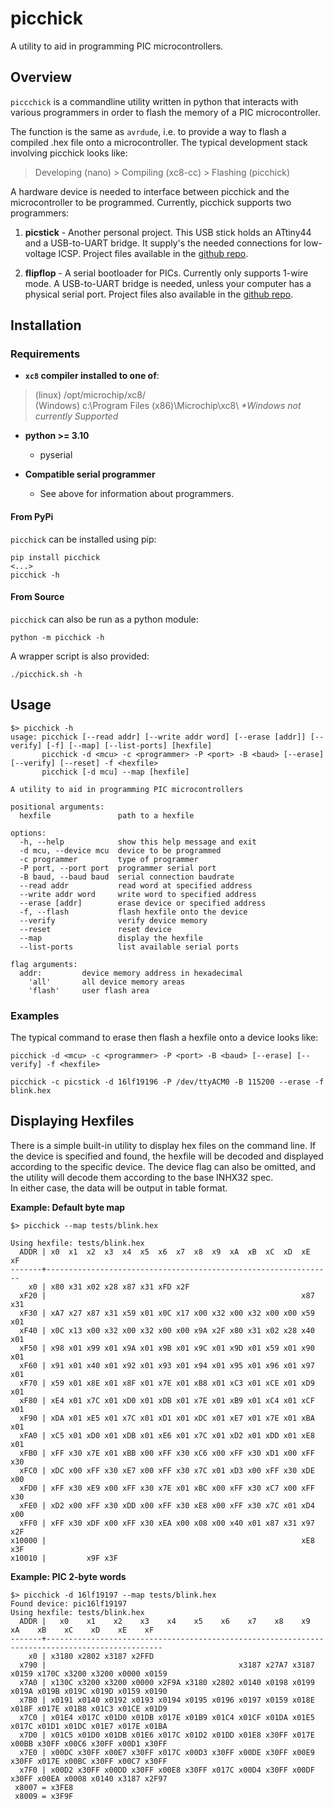# picchick
A utility to aid in programming PIC microcontrollers.

## Overview

`piccchick` is a commandline utility written in python that interacts with
various programmers in order to flash the memory of a PIC microcontroller.

The function is the same as `avrdude`, i.e. to provide a way to flash a compiled
.hex file onto a microcontroller. The typical development stack involving
picchick looks like:

> Developing (nano)      >   Compiling (xc8-cc)    >    Flashing (picchick)
<!-- TODO: Better diagram of program dependency -->

A hardware device is needed to interface between picchick and the microcontroller
to be programmed. Currently, picchick supports two programmers:
1. **picstick** - Another personal project. This USB stick holds an ATtiny44 and
  a USB-to-UART bridge. It supply's the needed connections for low-voltage ICSP.
  Project files available in the [github repo](https://github.com/rex--/picstick).

2. **flipflop** - A serial bootloader for PICs. Currently only supports 1-wire
  mode. A USB-to-UART bridge is needed, unless your computer has a physical
  serial port. Project files also available in the 
  [github repo](https://github.com/rex--/flipflop).


## Installation

<!-- Device files from Microchip are needed to extract interesting memory addresses for specific chips, e.g.
the Configuration Words or Device Information Area. These device files are  -->

### Requirements
- **`xc8` compiler installed to one of**:
> (linux) /opt/microchip/xc8/                        \
> (Windows) c:\Program Files (x86)\Microchip\xc8\        *\*Windows not currently Supported*

- **python >= 3.10**
  - pyserial

- **Compatible serial programmer**
  - See above for information about programmers.


#### From PyPi
`picchick` can be installed using pip:
```
pip install picchick
<...>
picchick -h
```

#### From Source
`picchick` can also be run as a python module:
```
python -m picchick -h
```
A wrapper script is also provided:
```
./picchick.sh -h
```

## Usage
```
$> picchick -h
usage: picchick [--read addr] [--write addr word] [--erase [addr]] [--verify] [-f] [--map] [--list-ports] [hexfile]
       picchick -d <mcu> -c <programmer> -P <port> -B <baud> [--erase] [--verify] [--reset] -f <hexfile>
       picchick [-d mcu] --map [hexfile]

A utility to aid in programming PIC microcontrollers

positional arguments:
  hexfile               path to a hexfile

options:
  -h, --help            show this help message and exit
  -d mcu, --device mcu  device to be programmed
  -c programmer         type of programmer
  -P port, --port port  programmer serial port
  -B baud, --baud baud  serial connection baudrate
  --read addr           read word at specified address
  --write addr word     write word to specified address
  --erase [addr]        erase device or specified address
  -f, --flash           flash hexfile onto the device
  --verify              verify device memory
  --reset               reset device
  --map                 display the hexfile
  --list-ports          list available serial ports

flag arguments:
  addr:			device memory address in hexadecimal
	'all'		all device memory areas
	'flash'		user flash area
```

### Examples
The typical command to erase then flash a hexfile onto a device looks like:
```
picchick -d <mcu> -c <programmer> -P <port> -B <baud> [--erase] [--verify] -f <hexfile>

picchick -c picstick -d 16lf19196 -P /dev/ttyACM0 -B 115200 --erase -f blink.hex
```

## Displaying Hexfiles
There is a simple built-in utility to display hex files on the command line. If
the device is specified and found, the hexfile will be decoded and displayed
according to the specific device. The device flag can also be omitted, and the
utility will decode them according to the base INHX32 spec.\
In either case, the data will be output in table format.

**Example: Default byte map**
```
$> picchick --map tests/blink.hex

Using hexfile: tests/blink.hex
  ADDR | x0  x1  x2  x3  x4  x5  x6  x7  x8  x9  xA  xB  xC  xD  xE  xF 
-------+----------------------------------------------------------------
    x0 | x80 x31 x02 x28 x87 x31 xFD x2F                                
  xF20 |                                                         x87 x31
  xF30 | xA7 x27 x87 x31 x59 x01 x0C x17 x00 x32 x00 x32 x00 x00 x59 x01
  xF40 | x0C x13 x00 x32 x00 x32 x00 x00 x9A x2F x80 x31 x02 x28 x40 x01
  xF50 | x98 x01 x99 x01 x9A x01 x9B x01 x9C x01 x9D x01 x59 x01 x90 x01
  xF60 | x91 x01 x40 x01 x92 x01 x93 x01 x94 x01 x95 x01 x96 x01 x97 x01
  xF70 | x59 x01 x8E x01 x8F x01 x7E x01 xB8 x01 xC3 x01 xCE x01 xD9 x01
  xF80 | xE4 x01 x7C x01 xD0 x01 xDB x01 x7E x01 xB9 x01 xC4 x01 xCF x01
  xF90 | xDA x01 xE5 x01 x7C x01 xD1 x01 xDC x01 xE7 x01 x7E x01 xBA x01
  xFA0 | xC5 x01 xD0 x01 xDB x01 xE6 x01 x7C x01 xD2 x01 xDD x01 xE8 x01
  xFB0 | xFF x30 x7E x01 xBB x00 xFF x30 xC6 x00 xFF x30 xD1 x00 xFF x30
  xFC0 | xDC x00 xFF x30 xE7 x00 xFF x30 x7C x01 xD3 x00 xFF x30 xDE x00
  xFD0 | xFF x30 xE9 x00 xFF x30 x7E x01 xBC x00 xFF x30 xC7 x00 xFF x30
  xFE0 | xD2 x00 xFF x30 xDD x00 xFF x30 xE8 x00 xFF x30 x7C x01 xD4 x00
  xFF0 | xFF x30 xDF x00 xFF x30 xEA x00 x08 x00 x40 x01 x87 x31 x97 x2F
x10000 |                                                         xE8 x3F
x10010 |         x9F x3F
```
**Example: PIC 2-byte words**
```
$> picchick -d 16lf19197 --map tests/blink.hex
Found device: pic16lf19197
Using hexfile: tests/blink.hex
  ADDR |   x0    x1    x2    x3    x4    x5    x6    x7    x8    x9    xA    xB    xC    xD    xE    xF 
-------+------------------------------------------------------------------------------------------------
    x0 | x3180 x2802 x3187 x2FFD                                                                        
  x790 |                                           x3187 x27A7 x3187 x0159 x170C x3200 x3200 x0000 x0159
  x7A0 | x130C x3200 x3200 x0000 x2F9A x3180 x2802 x0140 x0198 x0199 x019A x019B x019C x019D x0159 x0190
  x7B0 | x0191 x0140 x0192 x0193 x0194 x0195 x0196 x0197 x0159 x018E x018F x017E x01B8 x01C3 x01CE x01D9
  x7C0 | x01E4 x017C x01D0 x01DB x017E x01B9 x01C4 x01CF x01DA x01E5 x017C x01D1 x01DC x01E7 x017E x01BA
  x7D0 | x01C5 x01D0 x01DB x01E6 x017C x01D2 x01DD x01E8 x30FF x017E x00BB x30FF x00C6 x30FF x00D1 x30FF
  x7E0 | x00DC x30FF x00E7 x30FF x017C x00D3 x30FF x00DE x30FF x00E9 x30FF x017E x00BC x30FF x00C7 x30FF
  x7F0 | x00D2 x30FF x00DD x30FF x00E8 x30FF x017C x00D4 x30FF x00DF x30FF x00EA x0008 x0140 x3187 x2F97
 x8007 = x3FE8
 x8009 = x3F9F
```
